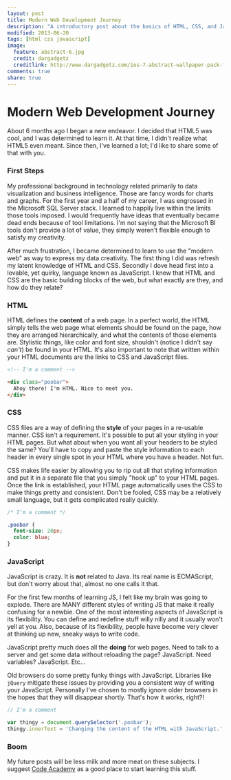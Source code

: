 ```yaml
---
layout: post
title: Modern Web Development Journey
description: "A introductory post about the basics of HTML, CSS, and JavaScript. And a little about how I got into it."
modified: 2013-06-20
tags: [html css javascript]
image:
  feature: abstract-6.jpg
  credit: dargadgetz
  creditlink: http://www.dargadgetz.com/ios-7-abstract-wallpaper-pack-for-iphone-5-and-ipod-touch-retina/
comments: true
share: true
---
```


# Modern Web Development Journey

About 6 months ago I began a new endeavor. I decided that HTML5 was cool, and I was determined to learn it. At that time, I didn't realize what HTML5 even meant. Since then, I've learned a lot; I'd like to share some of that with you.

### First Steps

My professional background in technology related primarily to data visualization and business intelligence. Those are fancy words for charts and graphs. For the first year and a half of my career, I was engrossed in the Microsoft SQL Server stack. I learned to happily live within the limits those tools imposed. I would frequently have ideas that eventually became dead ends because of tool limitations. I'm not saying that the Microsoft BI tools don't provide a lot of value, they simply weren't flexible enough to satisfy my creativity.

After much frustration, I became determined to learn to use the "modern web" as way to express my data creativity. The first thing I did was refresh my latent knowledge of HTML and CSS. Secondly I dove head first into a lovable, yet quirky, language known as JavaScript. I knew that HTML and CSS are the basic building blocks of the web, but what exactly are they, and how do they relate?

### HTML

HTML defines the **content** of a web page. In a perfect world, the HTML simply tells the web page what elements should be found on the page, how they are arranged hierarchically, and what the contents of those elements are. Stylistic things, like color and font size, shouldn't (notice I didn't say *can't*) be found in your HTML. It's also important to note that written within your HTML documents are the links to CSS and JavaScript files.

```html
<!-- I'm a comment -->

<div class="poobar">
  Ahoy there! I'm HTML. Nice to meet you.
</div>
```

### CSS

CSS files are a way of defining the **style** of your pages in a re-usable manner. CSS isn't a requirement. It's possible to put all your styling in your HTML pages. But what about when you want all your headers to be styled the same? You'll have to copy and paste the style information to each header in every single spot in your HTML where you have a header. Not fun.

CSS makes life easier by allowing you to rip out all that styling information and put it in a separate file that you simply "hook up" to your HTML pages. Once the link is established, your HTML page automatically uses the CSS to make things pretty and consistent. Don't be fooled, CSS may be a relatively small language, but it gets complicated really quickly.

```css
/* I'm a comment */

.poobar {
  font-size: 20px;
  color: blue;
}
```


### JavaScript

JavaScript is crazy. It is **not** related to Java. Its real name is ECMAScript, but don't worry about that, almost no one calls it that.

For the first few months of learning JS, I felt like my brain was going to explode. There are MANY different styles of writing JS that make it really confusing for a newbie. One of the most interesting aspects of JavaScript is its flexibility. You can define and redefine stuff willy nilly and it usually won't yell at you. Also, because of its flexibility, people have become very clever at thinking up new, sneaky ways to write code. 

JavaScript pretty much does all the **doing** for web pages. Need to talk to a server and get some data without reloading the page? JavaScript. Need variables? JavaScript. Etc...

Old browsers do some pretty funky things with JavaScript. Libraries like `jQuery` mitigate these issues by providing you a consistent way of writing your JavaScript. Personally I've chosen to mostly ignore older browsers in the hopes that they will disappear shortly. That's how it works, right?!

```javascript
// I'm a comment

var thingy = document.querySelector('.poobar');
thingy.innerText = 'Changing the content of the HTML with JavaScript.';
```

### Boom

My future posts will be less milk and more meat on these subjects. I suggest [Code Academy](http://www.codecademy.com/) as a good place to start learning this stuff.
